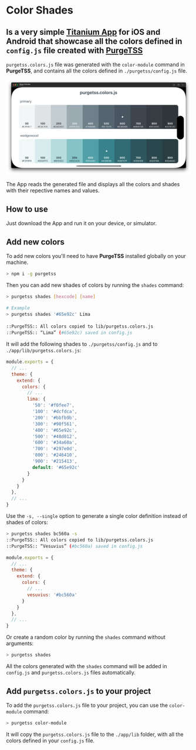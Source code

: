 # Color Shades

## Is a very simple [Titanium App](https://titaniumsdk.com) for iOS and Android that showcase all the colors defined in `config.js` file created with [PurgeTSS](https://github.com/macCesar/purgeTSS)

`purgetss.colors.js` file was generated with the `color-module` command in **PurgeTSS**, and contains all the colors defined in `./purgetss/config.js` file.

<img src="./app/assets/images/color-shades-screen.png" width="720" alt="iOS Screen - Example">

The App reads the generated file and displays all the colors and shades with their repective names and values.

## How to use
Just download the App and run it on your device, or simulator.

## Add new colors

To add new colors you'll need to have **PurgeTSS** installed globally on your machine.

```bash
> npm i -g purgetss
```

Then you can add new shades of colors by running the `shades` command:
```bash
> purgetss shades [hexcode] [name]
```

```bash
# Example
> purgetss shades '#65e92c' Lima

::PurgeTSS:: All colors copied to lib/purgetss.colors.js
::PurgeTSS:: “Lima” (#65e92c) saved in config.js
```

It will add the following shades to `./purgetss/config.js` and to `./app/lib/purgetss.colors.js`:
```js
module.exports = {
  // ...
  theme: {
    extend: {
      colors: {
        // ...
        lima: {
          '50': '#f0fee7',
          '100': '#dcfdca',
          '200': '#bbfb9b',
          '300': '#90f561',
          '400': '#65e92c',
          '500': '#48d012',
          '600': '#34a60a',
          '700': '#297e0d',
          '800': '#246410',
          '900': '#215413',
          default: '#65e92c'
        }
      }
    }
  },
  // ...
}
```

Use the `-s, --single` option to generate a single color definition instead of shades of colors:
```bash
> purgetss shades bc560a -s
::PurgeTSS:: All colors copied to lib/purgetss.colors.js
::PurgeTSS:: “Vesuvius” (#bc560a) saved in config.js
```

```js
module.exports = {
  // ...
  theme: {
    extend: {
      colors: {
        // ...
        vesuvius: '#bc560a'
      }
    }
  },
  // ...
}
```

Or create a random color by running the `shades` command without arguments:
```bash
> purgetss shades
```

All the colors generated with the `shades` command will be added in `config.js` and `purgetss.colors.js` files automatically.

## Add `purgetss.colors.js` to your project
To add the `purgetss.colors.js` file to your project, you can use the `color-module` command:
```bash
> purgetss color-module
```

It will copy the `purgetss.colors.js` file to the `./app/lib` folder, with all the colors defined in your `config.js` file.
